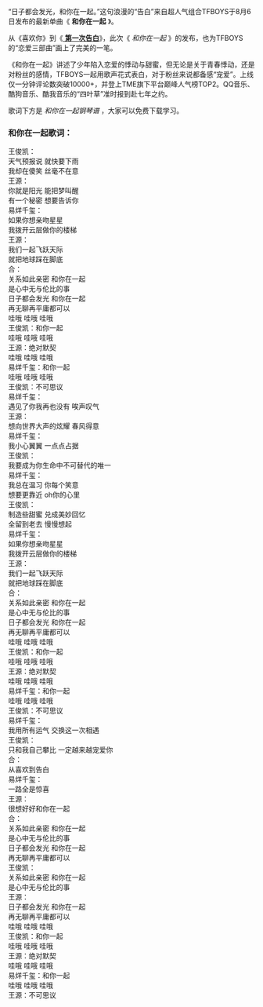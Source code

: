 

“日子都会发光，和你在一起。”这句浪漫的“告白”来自超人气组合TFBOYS于8月6日发布的最新单曲《 **和你在一起** 》。

从《喜欢你》到《[ **第一次告白**](Music-10703-第一次告白-TFBOYS六周年无限宠粉.html "第一次告白")》，此次《
_和你在一起_ 》的发布，也为TFBOYS的“恋爱三部曲”画上了完美的一笔。

《和你在一起》讲述了少年陷入恋爱的悸动与甜蜜，但无论是关于青春悸动，还是对粉丝的感情，TFBOYS一起用歌声花式表白，对于粉丝来说都备感“宠爱”。上线仅一分钟评论数突破10000+，并登上TME旗下平台巅峰人气榜TOP2。QQ音乐、酷狗音乐、酷我音乐的“四叶草”准时报到赴七年之约。

歌词下方是 _和你在一起钢琴谱_ ，大家可以免费下载学习。

### 和你在一起歌词：

王俊凯：  
天气预报说 就快要下雨  
我却在傻笑 丝毫不在意  
王源：  
你就是阳光 能把梦叫醒  
有一个秘密 想要告诉你  
易烊千玺：  
如果你想亲吻星星  
我拨开云层做你的楼梯  
王源：  
我们一起飞跃天际  
就把地球踩在脚底  
合：  
关系如此亲密 和你在一起  
是心中无与伦比的事  
日子都会发光 和你在一起  
再无聊再平庸都可以  
哇哦 哇哦 哇哦  
王俊凯：和你一起  
哇哦 哇哦 哇哦  
王源：绝对默契  
哇哦 哇哦 哇哦  
易烊千玺：和你一起  
哇哦 哇哦 哇哦  
王俊凯：不可思议  
易烊千玺：  
遇见了你我再也没有 唉声叹气  
王源：  
想向世界大声的炫耀 春风得意  
易烊千玺：  
我小心翼翼 一点点占据  
王俊凯：  
我要成为你生命中不可替代的唯一  
易烊千玺：  
我总在温习 你每个笑意  
想要更靠近 oh你的心里  
王俊凯：  
制造些甜蜜 兑成美妙回忆  
全留到老去 慢慢想起  
易烊千玺：  
如果你想亲吻星星  
我拨开云层做你的楼梯  
王源：  
我们一起飞跃天际  
就把地球踩在脚底  
合：  
关系如此亲密 和你在一起  
是心中无与伦比的事  
日子都会发光 和你在一起  
再无聊再平庸都可以  
哇哦 哇哦 哇哦  
王俊凯：和你一起  
哇哦 哇哦 哇哦  
王源：绝对默契  
哇哦 哇哦 哇哦  
易烊千玺：和你一起  
哇哦 哇哦 哇哦  
王俊凯：不可思议  
易烊千玺：  
我用所有运气 交换这一次相遇  
王俊凯：  
只和我自己攀比 一定越来越宠爱你  
合：  
从喜欢到告白  
易烊千玺：  
一路全是惊喜  
王源：  
很想好好和你在一起  
合：  
关系如此亲密 和你在一起  
是心中无与伦比的事  
日子都会发光 和你在一起  
再无聊再平庸都可以  
王俊凯：  
关系如此亲密 和你在一起  
是心中无与伦比的事  
王源：  
日子都会发光 和你在一起  
再无聊再平庸都可以  
哇哦 哇哦 哇哦  
王俊凯：和你一起  
哇哦 哇哦 哇哦  
王源：绝对默契  
哇哦 哇哦 哇哦  
易烊千玺：和你一起  
哇哦 哇哦 哇哦  
王源：不可思议

